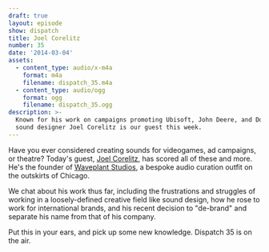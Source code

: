 ```yaml
---
draft: true
layout: episode
show: dispatch
title: Joel Corelitz
number: 35
date: '2014-03-04'
assets:
  - content_type: audio/x-m4a
    format: m4a
    filename: dispatch_35.m4a
  - content_type: audio/ogg
    format: ogg
    filename: dispatch_35.ogg
description: >-
  Known for his work on campaigns promoting Ubisoft, John Deere, and Dodge,
  sound designer Joel Corelitz is our guest this week.
---
```

Have you ever considered creating sounds for videogames, ad campaigns, or theatre? Today's guest, [Joel Corelitz](http://joelcorelitz.com), has scored all of these and more. He's the founder of [Waveplant Studios](http://waveplantstudios.com), a bespoke audio curation outfit on the outskirts of Chicago.

We chat about his work thus far, including the frustrations and struggles of working in a loosely-defined creative field like sound design, how he rose to work for international brands, and his recent decision to "de-brand" and separate his name from that of his company.

Put this in your ears, and pick up some new knowledge. Dispatch 35 is on the air.